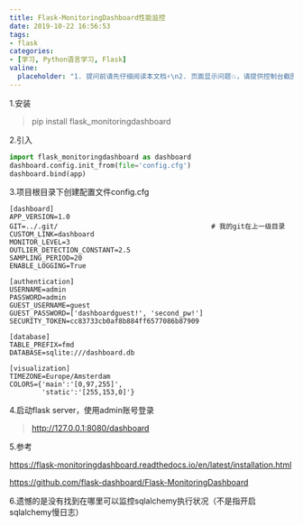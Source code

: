 ```yaml
---
title: Flask-MonitoringDashboard性能监控
date: 2019-10-22 16:56:53
tags:
- flask
categories:
- [学习, Python语言学习, Flask]
valine:
  placeholder: "1. 提问前请先仔细阅读本文档⚡\n2. 页面显示问题💥，请提供控制台截图📸或者您的测试网址\n3. 其他任何报错💣，请提供详细描述和截图📸，祝食用愉快💪"
---
```


1.安装

> pip install flask_monitoringdashboard

2.引入

```python
import flask_monitoringdashboard as dashboard
dashboard.config.init_from(file='config.cfg')
dashboard.bind(app)
```

3.项目根目录下创建配置文件config.cfg

```
[dashboard]
APP_VERSION=1.0
GIT=../.git/                                      # 我的git在上一级目录
CUSTOM_LINK=dashboard
MONITOR_LEVEL=3
OUTLIER_DETECTION_CONSTANT=2.5
SAMPLING_PERIOD=20
ENABLE_LOGGING=True
 
[authentication]
USERNAME=admin
PASSWORD=admin
GUEST_USERNAME=guest
GUEST_PASSWORD=['dashboardguest!', 'second_pw!']
SECURITY_TOKEN=cc83733cb0af8b884ff6577086b87909
 
[database]
TABLE_PREFIX=fmd
DATABASE=sqlite:///dashboard.db
 
[visualization]
TIMEZONE=Europe/Amsterdam
COLORS={'main':'[0,97,255]',
        'static':'[255,153,0]'}
```

4.启动flask server，使用admin账号登录

> http://127.0.0.1:8080/dashboard

5.参考

https://flask-monitoringdashboard.readthedocs.io/en/latest/installation.html

https://github.com/flask-dashboard/Flask-MonitoringDashboard

6.遗憾的是没有找到在哪里可以监控sqlalchemy执行状况（不是指开启sqlalchemy慢日志）
